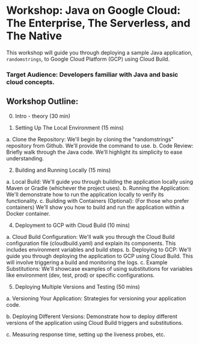 # Workshop: Java on Google Cloud: The Enterprise, The Serverless, and The Native

This workshop will guide you through deploying a sample Java application, `randomstrings`, to Google Cloud Platform (GCP) using Cloud Build.

### Target Audience: Developers familiar with Java and basic cloud concepts.

## Workshop Outline:

0. Intro - theory (30 min)

1. Setting Up The Local Environment (15 mins)

a. Clone the Repository:
We'll begin by cloning the "randomstrings" repository from Github. We'll provide the command to use.
b. Code Review:
Briefly walk through the Java code. We'll highlight its simplicity to ease understanding.

2. Building and Running Locally (15 mins)

a. Local Build:
We'll guide you through building the application locally using Maven or Gradle (whichever the project uses).
b. Running the Application:
We'll demonstrate how to run the application locally to verify its functionality.
c. Building with Containers (Optional):
(For those who prefer containers) We'll show you how to build and run the application within a Docker container.
 
4. Deployment to GCP with Cloud Build (10 mins)

a. Cloud Build Configuration:
We'll walk you through the Cloud Build configuration file (cloudbuild.yaml) and explain its components. This includes environment variables and build steps.
b. Deploying to GCP:
We'll guide you through deploying the application to GCP using Cloud Build. This will involve triggering a build and monitoring the logs.
c. Example Substitutions:
We'll showcase examples of using substitutions for variables like environment (dev, test, prod) or specific configurations.

5.  Deploying Multiple Versions and Testing (50 mins)

a. Versioning Your Application:
Strategies for versioning your application code.

b. Deploying Different Versions:
Demonstrate how to deploy different versions of the application using Cloud Build triggers and substitutions.

c. Measuring response time, setting up the liveness probes, etc.